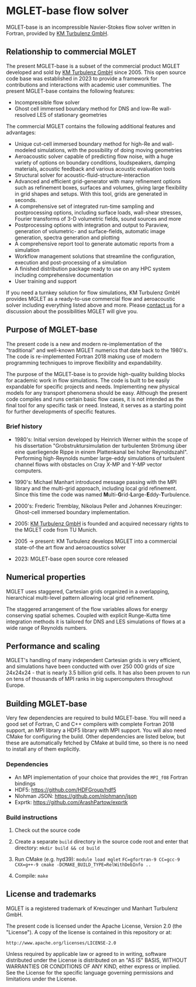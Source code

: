 MGLET-base flow solver
======================

MGLET-base is an incompressible Navier-Stokes flow solver written in Fortran,
provided by [KM Turbulenz GmbH](https://km-turbulenz.de/).

Relationship to commercial MGLET
--------------------------------

The present MGLET-base is a subset of the commercial product MGLET developed
and sold by [KM Turbulenz GmbH](https://km-turbulenz.de/) since 2005. This
open source code base was established in 2023 to provide a framework for
contributions and interactions with academic user communities. The present
MGLET-base contains the following features:

- Incompressible flow solver
- Ghost cell immersed boundary method for DNS and low-Re wall-resolved LES
of stationary geometries

The commercial MGLET contains the following additional features and
advantages:

- Unique cut-cell immersed boundary method for high-Re and wall-modeled
simulations, with the possibility of doing moving geometries
- Aeroacoustic solver capable of predicting flow noise, with a huge variety of
options on boundary conditions, loudspeakers, damping materials, acoustic
feedback and various acoustic evaluation tools
- Structural solver for acoustic-fluid-structure-interaction
- Advanced and efficient grid-generator with many refinement options such as
refinement boxes, surfaces and volumes, giving large flexibility in grid shapes
and setups. With this tool, grids are generated in seconds.
- A comprehensive set of integrated run-time sampling and postprocessing
options, including surface loads, wall-shear stresses, Fourier transforms
of 3-D volumetric fields, sound sources and more
- Postprocessing options with integration and output to Paraview, generation of
volumetric- and surface-fields, automatic image generation, spectra generation
and plotting
- A comprehensive report tool to generate automatic reports from a simulation
- Workflow management solutions that streamline the configuration, execution and
post-processing of a simulation
- A finished distribution package ready to use on any HPC system including
comprehensive documentation
- User training and support

If you need a turnkey solution for flow simulations, KM Turbulenz GmbH
provides MGLET as a ready-to-use commercial flow and aeroacoustic
solver including everything listed above and more. Please
[contact us](https://km-turbulenz.de/about/) for a discussion about the
possibilities MGLET will give you.


Purpose of MGLET-base
---------------------

The present code is a new and modern re-implementation of the "traditional"
and well-known MGLET numerics that date back to the 1980's. The code is
re-implemented Fortran 2018 making use of modern programming techniques to
improve flexibility and expandability.

The purpose of the MGLET-base is to provide high-quality building blocks for
academic work in flow simulations. The code is built to be easily expandable
for specific projects and needs. Implementing new physical models for any
transport phenomena should be easy. Although the present code compiles and runs
certain basic flow cases, it is not intended as the final tool for any
specific task or need. Instead, it serves as a starting point for further
developments of specific features.


### Brief history

- 1980's: Initial version developed by Heinrich Werner within the scope of his
dissertation "Grobstruktursimulation der turbulenten Strömung über eine
querliegende Rippe in einem Plattenkanal bei hoher Reynoldszahl". Performing
high-Reynolds number large-eddy simulations of turbulent channel flows with
obstacles on Cray X-MP and Y-MP vector computers.

- 1990's: Michael Manhart introduced message passing with the MPI library and
the multi-grid approach, including local grid refinement. Since this time the
code was named **M**ulti-**G**rid-**L**arge-**E**ddy-**T**urbulence.

- 2000's: Frederic Tremblay, Nikolaus Peller and Johannes Kreuzinger: Ghost-cell
immersed boundary implementation.

- 2005: [KM Turbulenz GmbH](https://km-turbulenz.de/) is founded and acquired
necessary rights to the MGLET code from TU Munich.

- 2005 -> present: KM Turbulenz develops MGLET into a commercial state-of-the
art flow and aeroacoustics solver

- 2023: MGLET-base open source core released


Numerical properties
-------------------

MGLET uses staggered, Cartesian grids organized in a overlapping, hierarchical
multi-level pattern allowing local grid refinement.

The staggered arrangement of the flow variables allows for energy
conserving spatial schemes. Coupled with explicit Runge-Kutta time integration
methods it is tailored for DNS and LES simulations of flows at a wide range
of Reynolds numbers.


Performance and scaling
-----------------------

MGLET's handling of many independent Cartesian grids is very efficient, and
simulations have been conducted with over 250 000 grids of size 24x24x24 - that
is nearly 3.5 billion grid cells. It has also been proven to run on tens of
thousands of MPI ranks in big supercomputers throughout Europe.


Building MGLET-base
-------------------

Very few dependencies are required to build MGLET-base. You will need a good
set of Fortran, C and C++ compilers with complete Fortran 2018 support, an MPI
library a HDF5 library with MPI support. You will also need CMake for
configuring the build. Other dependencies are listed below, but these
are automatically fetched by CMake at build time, so there is no need to
install any of them explicitly.

### Dependencies

* An MPI implementation of your choice that provides the `MPI_f08` Fortran
bindings
* HDF5: https://github.com/HDFGroup/hdf5
* Nlohman JSON: https://github.com/nlohmann/json
* Exprtk: https://github.com/ArashPartow/exprtk

### Build instructions

1. Check out the source code

2. Create a separate `build` directory in the source code root and enter that
directory: `mkdir build && cd build`

3. Run CMake (e.g. hyd39):
       `module load mglet`
       `FC=gfortran-9 CC=gcc-9 CXX=g++-9 cmake -DCMAKE_BUILD_TYPE=RelWithDebInfo ..`

5. Compile: `make`


License and trademarks
----------------------

MGLET is a registered trademark of Kreuzinger und Manhart Turbulenz GmbH.

The present code is licensed under the Apache License, Version 2.0
(the "License"). A copy of the license is contained in this repository or at:

    http://www.apache.org/licenses/LICENSE-2.0

Unless required by applicable law or agreed to in writing, software
distributed under the License is distributed on an "AS IS" BASIS,
WITHOUT WARRANTIES OR CONDITIONS OF ANY KIND, either express or implied.
See the License for the specific language governing permissions and
limitations under the License.
